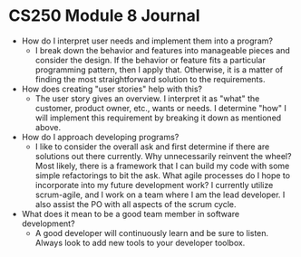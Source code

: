 # CS250 Module 8 Journal

* How do I interpret user needs and implement them into a program?
  * I break down the behavior and features into manageable pieces and consider the design.  If the behavior or feature fits a particular programming pattern, then I apply that.  Otherwise, it is a matter of finding the most straightforward solution to the requirements.
* How does creating "user stories" help with this?
  * The user story gives an overview.  I interpret it as "what" the customer, product owner, etc., wants or needs.  I determine "how" I will implement this requirement by breaking it down as mentioned above.
* How do I approach developing programs?
  * I like to consider the overall ask and first determine if there are solutions out there currently.  Why unnecessarily reinvent the wheel?  Most likely, there is a framework that I can build my code with some simple refactorings to bit the ask.
    What agile processes do I hope to incorporate into my future development work?
    I currently utilize scrum-agile, and I work on a team where I am the lead developer.  I also assist the PO with all aspects of the scrum cycle.
* What does it mean to be a good team member in software development?
  * A good developer will continuously learn and be sure to listen.  Always look to add new tools to your developer toolbox.
